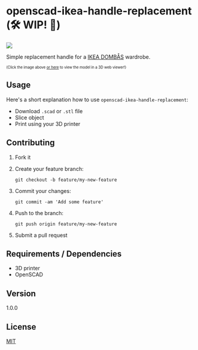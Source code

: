 # openscad-ikea-handle-replacement (🛠 WIP! 🚧)

[![](http://up.frd.mn/YEQlenhhdk.png)](http://openjscad.org/#https://raw.githubusercontent.com/frdmn/openscad-ikea-handle-replacement/master/01-handle.scad)

Simple replacement handle for a [IKEA DOMBÅS](https://www.ikea.com/de/de/catalog/products/50270136/) wardrobe.

<sub><sup>(Click the image above [or here](http://openjscad.org/#https://raw.githubusercontent.com/frdmn/openscad-ikea-handle-replacement/master/01-handle.scad) to view the model in a 3D web viewer!)</sup></sub>

## Usage

Here's a short explanation how to use `openscad-ikea-handle-replacement`:

* Download `.scad` or `.stl` file
* Slice object
* Print using your 3D printer

## Contributing

1. Fork it
2. Create your feature branch:

    ```shell
    git checkout -b feature/my-new-feature
    ```

3. Commit your changes:

    ```shell
    git commit -am 'Add some feature'
    ```

4. Push to the branch:

    ```shell
    git push origin feature/my-new-feature
    ```

5. Submit a pull request

## Requirements / Dependencies

* 3D printer
* OpenSCAD

## Version

1.0.0

## License

[MIT](LICENSE)
